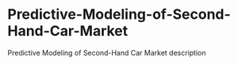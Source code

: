 # Predictive-Modeling-of-Second-Hand-Car-Market
Predictive Modeling of Second-Hand Car Market  description
